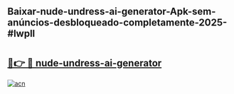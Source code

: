 ## Baixar-nude-undress-ai-generator-Apk-sem-anúncios-desbloqueado-completamente-2025-#lwpll

# <h2><a href="https://ainizakaria.my?title=nude-undress-ai-generator&ref=22M">🔗👉 🔴 nude-undress-ai-generator</a></h2>

[![acn](https://github.com/user-attachments/assets/0f9c940e-d8b0-45ae-aac7-cd30a18b3e1c)](https://ainizakaria.my?title=nude-undress-ai-generator&ref=22M)

